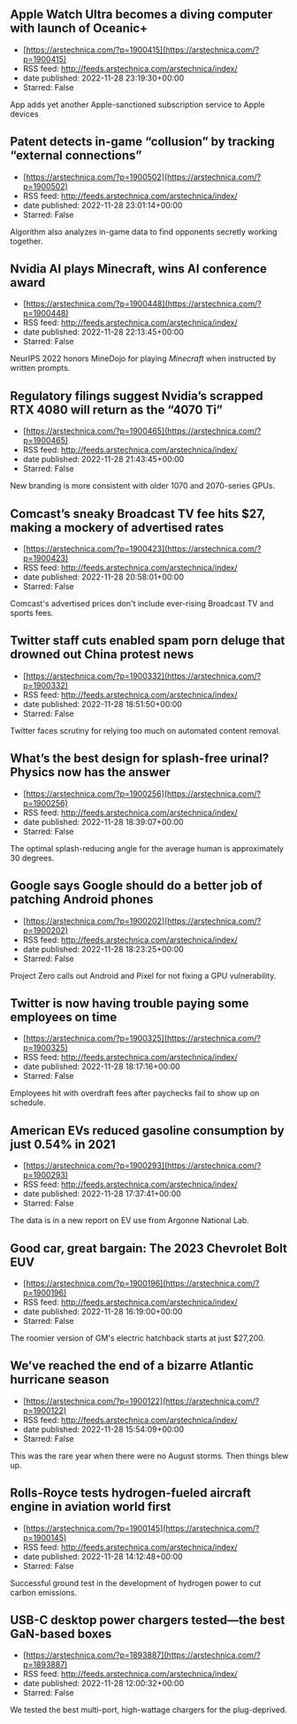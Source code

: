 ## Apple Watch Ultra becomes a diving computer with launch of Oceanic+
 - [https://arstechnica.com/?p=1900415](https://arstechnica.com/?p=1900415)
 - RSS feed: http://feeds.arstechnica.com/arstechnica/index/
 - date published: 2022-11-28 23:19:30+00:00
 - Starred: False

App adds yet another Apple-sanctioned subscription service to Apple devices

## Patent detects in-game “collusion” by tracking “external connections”
 - [https://arstechnica.com/?p=1900502](https://arstechnica.com/?p=1900502)
 - RSS feed: http://feeds.arstechnica.com/arstechnica/index/
 - date published: 2022-11-28 23:01:14+00:00
 - Starred: False

Algorithm also analyzes in-game data to find opponents secretly working together.

## Nvidia AI plays Minecraft, wins AI conference award
 - [https://arstechnica.com/?p=1900448](https://arstechnica.com/?p=1900448)
 - RSS feed: http://feeds.arstechnica.com/arstechnica/index/
 - date published: 2022-11-28 22:13:45+00:00
 - Starred: False

NeurIPS 2022 honors MineDojo for playing <em>Minecraft</em> when instructed by written prompts.

## Regulatory filings suggest Nvidia’s scrapped RTX 4080 will return as the “4070 Ti”
 - [https://arstechnica.com/?p=1900465](https://arstechnica.com/?p=1900465)
 - RSS feed: http://feeds.arstechnica.com/arstechnica/index/
 - date published: 2022-11-28 21:43:45+00:00
 - Starred: False

New branding is more consistent with older 1070 and 2070-series GPUs.

## Comcast’s sneaky Broadcast TV fee hits $27, making a mockery of advertised rates
 - [https://arstechnica.com/?p=1900423](https://arstechnica.com/?p=1900423)
 - RSS feed: http://feeds.arstechnica.com/arstechnica/index/
 - date published: 2022-11-28 20:58:01+00:00
 - Starred: False

Comcast's advertised prices don't include ever-rising Broadcast TV and sports fees.

## Twitter staff cuts enabled spam porn deluge that drowned out China protest news
 - [https://arstechnica.com/?p=1900332](https://arstechnica.com/?p=1900332)
 - RSS feed: http://feeds.arstechnica.com/arstechnica/index/
 - date published: 2022-11-28 18:51:50+00:00
 - Starred: False

Twitter faces scrutiny for relying too much on automated content removal.

## What’s the best design for splash-free urinal? Physics now has the answer
 - [https://arstechnica.com/?p=1900256](https://arstechnica.com/?p=1900256)
 - RSS feed: http://feeds.arstechnica.com/arstechnica/index/
 - date published: 2022-11-28 18:39:07+00:00
 - Starred: False

The optimal splash-reducing angle for the average human is approximately 30 degrees.

## Google says Google should do a better job of patching Android phones
 - [https://arstechnica.com/?p=1900202](https://arstechnica.com/?p=1900202)
 - RSS feed: http://feeds.arstechnica.com/arstechnica/index/
 - date published: 2022-11-28 18:23:25+00:00
 - Starred: False

Project Zero calls out Android and Pixel for not fixing a GPU vulnerability.

## Twitter is now having trouble paying some employees on time
 - [https://arstechnica.com/?p=1900325](https://arstechnica.com/?p=1900325)
 - RSS feed: http://feeds.arstechnica.com/arstechnica/index/
 - date published: 2022-11-28 18:17:16+00:00
 - Starred: False

Employees hit with overdraft fees after paychecks fail to show up on schedule.

## American EVs reduced gasoline consumption by just 0.54% in 2021
 - [https://arstechnica.com/?p=1900293](https://arstechnica.com/?p=1900293)
 - RSS feed: http://feeds.arstechnica.com/arstechnica/index/
 - date published: 2022-11-28 17:37:41+00:00
 - Starred: False

The data is in a new report on EV use from Argonne National Lab.

## Good car, great bargain: The 2023 Chevrolet Bolt EUV
 - [https://arstechnica.com/?p=1900196](https://arstechnica.com/?p=1900196)
 - RSS feed: http://feeds.arstechnica.com/arstechnica/index/
 - date published: 2022-11-28 16:19:00+00:00
 - Starred: False

The roomier version of GM's electric hatchback starts at just $27,200.

## We’ve reached the end of a bizarre Atlantic hurricane season
 - [https://arstechnica.com/?p=1900122](https://arstechnica.com/?p=1900122)
 - RSS feed: http://feeds.arstechnica.com/arstechnica/index/
 - date published: 2022-11-28 15:54:09+00:00
 - Starred: False

This was the rare year when there were no August storms. Then things blew up.

## Rolls-Royce tests hydrogen-fueled aircraft engine in aviation world first
 - [https://arstechnica.com/?p=1900145](https://arstechnica.com/?p=1900145)
 - RSS feed: http://feeds.arstechnica.com/arstechnica/index/
 - date published: 2022-11-28 14:12:48+00:00
 - Starred: False

Successful ground test in the development of hydrogen power to cut carbon emissions.

## USB-C desktop power chargers tested—the best GaN-based boxes
 - [https://arstechnica.com/?p=1893887](https://arstechnica.com/?p=1893887)
 - RSS feed: http://feeds.arstechnica.com/arstechnica/index/
 - date published: 2022-11-28 12:00:32+00:00
 - Starred: False

We tested the best multi-port, high-wattage chargers for the plug-deprived.
